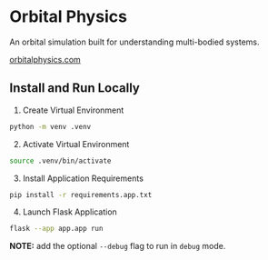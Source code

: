# Orbital Physics
An orbital simulation built for understanding multi-bodied systems.

[orbitalphysics.com](https://orbitalphysics.com)

## Install and Run Locally
1. Create Virtual Environment
```bash
python -m venv .venv
```
2. Activate Virtual Environment
```bash
source .venv/bin/activate
```
3. Install Application Requirements
```bash
pip install -r requirements.app.txt
```
4. Launch Flask Application
```bash
flask --app app.app run
```
**NOTE:** add the optional `--debug` flag to run in `debug` mode.
